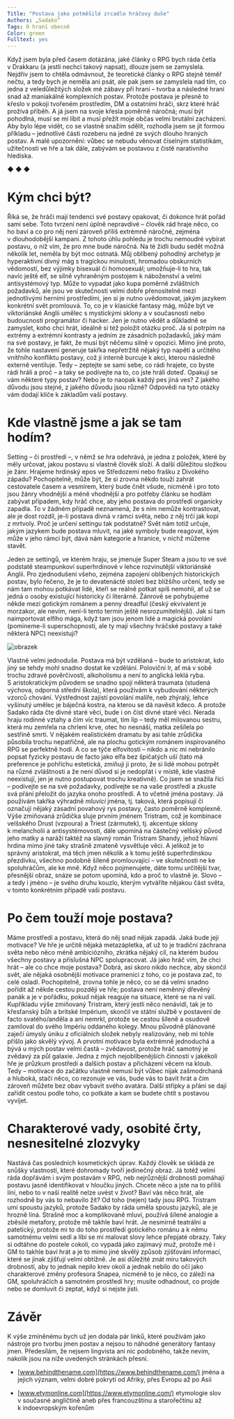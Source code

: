 ```yaml
---
Title: "Postava jako potměšilé zrcadlo hráčovy duše"
Authors: „Sadako“
Tags: O hraní obecně
Color: green
Fulltext: yes
---
```

Když jsem byla před časem dotázána, jaké články o RPG bych ráda četla v Drakkaru (a jestli nechci takový napsat), dlouze jsem se zamyslela. Nejdřív jsem to chtěla odmávnout, že teoretické články o RPG stejně téměř nečtu, a tedy bych je neměla ani psát, ale pak jsem se zamyslela nad tím, co jedna z veledůležitých složek mé zábavy při hraní – tvorba a následné hraní snad až maniakálně komplexních postav. Protože postava je přesně to křeslo v pokoji tvořeném prostředím, DM a ostatními hráči, skrz které hráč prožívá příběh. A já jsem na svoje křesla poměrně náročná; musí být pohodlná, musí se mi líbit a musí přežít moje občas velmi brutální zacházení. Aby bylo lépe vidět, co se vlastně snažím sdělit, rozhodla jsem se jít formou příkladu – jednotlivé části rozeberu na jedné ze svých dlouho hraných postav. A malé upozornění: vůbec se nebudu věnovat číselným statistikám, užitečnosti ve hře a tak dále, zabývám se postavou z čistě narativního hlediska.

◆ ◆ ◆

# Kým chci být?

Říká se, že hráči mají tendenci své postavy opakovat, či dokonce hrát pořád sami sebe. Toto tvrzení není úplně nepravdivé – člověk rád hraje něco, co ho baví a co pro něj není zároveň příliš extrémně náročné, zejména v dlouhodobější kampani. Z tohoto úhlu pohledu je trochu nemoudré vybírat postavu, o níž vím, že pro mne bude náročná. Na té židli budu sedět možná několik let, neměla by být moc ostnatá. Můj oblíbený pohodlný archetyp je hyperaktivní divný mág s tragickou minulostí, hromadou obskurních vědomostí, bez výjimky bisexuál či homosexuál; umožňuje-li to hra, tak navíc ještě elf, se silně vyhraněným postojem k náboženství a velmi antisystémový typ. Může to vypadat jako kupa poměrně zvláštních požadavků, ale jsou ve skutečnosti velmi dobře přenositelné mezi jednotlivými herními prostředími, jen si je nutno uvědomovat, jakým jazykem konkrétní svět promlouvá. To, co je v klasické fantasy mág, může být ve viktoriánské Anglii umělec s mystickými sklony a v současnosti nebo budoucnosti programátor či hacker. Jen je nutno vědět a důkladně se zamyslet, koho chci hrát, ideálně si též položit otázku proč. Já si potrpím na extrémy a extrémní kontrasty a jedním ze zásadních požadavků, jaký mám na své postavy, je fakt, že musí být něčemu silně v opozici. Mimo jiné proto, že tohle nastavení generuje takřka nepřetržitě nějaký typ napětí a určitého vnitřního konfliktu postavy, což ji interně burcuje k akci, kterou následně externě ventiluje. Tedy – zeptejte se sami sebe, co rádi hrajete, co byste rádi hráli a proč – a taky se podívejte na to, co jste hráli doteď. Opakují se vám některé typy postav? Nebo je to naopak každý pes jiná ves? Z jakého důvodu jsou stejné, z jakého důvodu jsou různé? Odpovědi na tyto otázky vám dodají klíče k základům vaší postavy.

# Kde vlastně jsme a jak se tam hodím?

Setting – či prostředí –, v němž se hra odehrává, je jedna z položek, které by měly určovat, jakou postavu si vlastně člověk složí. A další důležitou složkou je žánr. Hrajeme hrdinský epos ve Středozemi nebo frašku z Divokého západu? Pochopitelně, může být, že si zrovna někdo touží zahrát cestovatele časem a vesmírem, který bude čnět všude, nicméně i pro toto jsou žánry vhodnější a méně vhodnější a pro potřeby článku se hodlám zabývat případem, kdy hráč chce, aby jeho postava do prostředí organicky zapadla. To v žádném případě neznamená, že s ním nemůže kontrastovat, ale je dost rozdíl, je-li postava divná v rámci světa, nebo z něj trčí jak kopí z mrtvoly. Proč je určení settingu tak podstatné? Svět nám totiž určuje, jakým jazykem bude postava mluvit, na jaké symboly bude reagovat, kým může v jeho rámci být, dává nám kategorie a hranice, v nichž můžeme stavět.

Jeden ze settingů, ve kterém hraju, se jmenuje Super Steam a jsou to ve své podstatě steampunkoví superhrdinové v lehce rozvinutější viktoriánské Anglii. Pro zjednodušení všeho, zejména zapojení oblíbených historických postav, bylo řečeno, že je to devatenácté století bez bližšího určení, tedy se nám tam mohou potkávat lidé, kteří se reálně potkat spíš nemohli, ať už se jedná o osoby existující historicky či literárně. Žánrově se pohybujeme někde mezi gotickým románem a penny dreadful (český ekvivalent je morzakor, ale nevím, není-li tento termín ještě nesrozumitelnější). Jak si tam naimportovat elfího mága, když tam jsou jenom lidé a magická povolání (pomineme-li superschopnosti, ale ty mají všechny hráčské postavy a také některá NPC) neexistují?

![obrazek](victorian-opt.jpg)

Vlastně velmi jednoduše. Postava má být vzdělaná – bude to aristokrat, kdo jiný se tehdy mohl snadno dostat ke vzdělání. Poloviční Ir, ať má v sobě trochu zdravé pověrčivosti, alkoholismu a není to anglická leklá ryba. S aristokratickým původem se snadno spojí některá traumata (studená výchova, odporná střední škola), která používám k vybudování některých vzorců chování. Výstřednost zajistí povolání malíře, neb zhýralý, lehce vyšinutý umělec je báječná kostra, na kterou se dá navěsit kdeco. A protože Sadako ráda čte divné staré věci, bude i on číst divné staré věci. Nerada hraju rodinné vztahy a čím víc traumat, tím líp – tedy měl milovanou sestru, která mu zemřela na chrlení krve, otec ho nesnáší, matka zešílela po sestřině smrti. V nějakém realistickém dramatu by asi tahle zrůdička působila trochu nepatřičně, ale na plochu gotickým románem inspirovaného RPG se perfektně hodí. A co se týče elfovitosti – nikdo a nic mi nebránilo popsat fyzicky postavu de facto jako elfa bez špičatých uší (tato má preference je pohříchu estetická, zmiňuji ji proto, že si lidé mohou potrpět na různé zvláštnosti a že není důvod si je nedopřát i v místě, kde vlastně neexistují, jen je nutno postupovat trochu kreativně). Co jsem se snažila říci – podívejte se na své požadavky, podívejte se na vaše prostředí a zkuste svá přání přeložit do jazyka onoho prostředí. A to včetně jména postavy. Já používám takřka výhradně _mluvící_ jména, tj. taková, která popisují či označují nějaký zásadní povahový rys postavy, často poměrně komplexně. Výše zmiňovaná zrůdička sluje prvním jménem Tristram, což je kombinace velšského Drust (vzpoura) a Triest (zármutek), tj. akcentuje sklony k melancholii a antisystémovosti, dále upomíná na částečný velšský původ jeho matky a naráží taktéž na slavný román Tristram Shandy, jehož hlavní hrdina mimo jiné taky strašně zmateně vysvětluje věci. A jelikož je to správný aristokrat, má těch jmen několik a k tomu ještě superhrdinskou přezdívku, všechno podobně šíleně promlouvající – ve skutečnosti ne ke spoluhráčům, ale ke mně. Když něco pojmenujete, dáte tomu určitější tvar, přesnější obraz, snáze se potom upomíná, kdo a proč to vlastně je. Slovo – a tedy i jméno – je svého druhu kouzlo, kterým vytváříte nějakou část světa, v tomto konkrétním případě vaši postavu.

# Po čem touží moje postava?

Máme prostředí a postavu, která do něj snad nějak zapadá. Jaká bude její motivace? Ve hře je určitě nějaká metazápletka, ať už to je tradiční záchrana světa nebo něco méně ambiciózního, zkrátka nějaký cíl, na kterém budou všechny postavy a příslušná NPC spolupracovat. Já jako hráč vím, že chci hrát – ale co chce moje postava? Dobrá, asi skoro nikdo nechce, aby skončil svět, ale nějaká osobnější motivace pramenící z toho, co je postava zač, to celé osladí. Pochopitelně, zrovna tohle je něco, co se dá velmi snadno pořídit až někde cestou později ve hře; postava není neměnný dřevěný panák a je v pořádku, pokud nějak reaguje na situace, které se na ni valí. Kupříkladu výše zmiňovaný Tristram, který jestli něco nenávidí, tak je to křesťanský bůh a britské Impérium, skončil ve státní službě v postavení de facto svatého/anděla a ani nemrkl, protože se cestou šíleně a osudově zamiloval do svého Impériu oddaného kolegy. Mnou původně plánované zaječí úmysly úniku z oficiálních složek nebyly realizovány, neb mi tohle přišlo jako skvělý vývoj. A prvotní motivace byla extrémně jednoduchá a bývá u mých postav velmi častá – zvědavost, protože hráč samotný je zvědavý za půl galaxie. Jedna z mých nejoblíbenějších činností v jakékoli hře je průzkum prostředí a dalších postav a přicházení věcem na kloub. Tedy – motivace do začátku vlastně nemusí být vůbec nijak zašmodrchaná a hluboká, stačí něco, co rezonuje ve vás, bude vás to bavit hrát a čím zároveň můžete bez obav vybavit svého avatára. Další střípky a přání se dají zařídit cestou podle toho, co potkáte a kam se budete chtít s postavou vyvíjet.

# Charakterové vady, osobité črty, nesnesitelné zlozvyky

Nastává čas posledních kosmetických úprav. Každý člověk se skládá ze snůšky vlastností, které dohromady tvoří jedinečný obraz. Já totéž velmi ráda dopřávám i svým postavám v RPG, neb nejrůznější drobnosti pomáhají postavu jasně identifikovat v hloučku jiných. Chcete něco a jste na to příliš líní, nebo to v naší realitě nelze uvést v život? Baví vás něco hrát, ale rozhodně by vás to nebavilo žít? Od toho (nejen) tady jsou RPG. Tristram umí spoustu jazyků, protože Sadako by ráda uměla spoustu jazyků, ale je hrozně líná. Strašně moc a komplikovaně mluví, používá šílené analogie a zběsilé metafory, protože mě takhle baví hrát. Je nesmírně teatrální a patetický, protože mi to do toho prostředí gotického románu a k němu samotnému velmi sedí a líbí se mi malovat slovy lehce přepjaté obrazy. Taky si odtáhne do postele cokoli, co vypadá jako zajímavý muž, protože mě i GM to takhle baví hrát a je to mimo jiné skvělý způsob zjišťování informací, které se jinak zjišťují velmi obtížně. Je asi důležité znát míru takových drobností, aby to jednak nepilo krev okolí a jednak nebilo do očí jako charakterové změny profesora Snapea, nicméně to je něco, co záleží na GM, spoluhráčích a samotném prostředí hry; musíte odhadnout, co projde nebo se domluvit či zeptat, když si nejste jisti.

# Závěr

K výše zmíněnému bych už jen dodala pár linků, které používám jako nástroje pro tvorbu jmen postav a nejsou to náhodné generátory fantasy jmen. Předesílám, že nejsem lingvista ani nic podobného, takže nevím, nakolik jsou na níže uvedených stránkách přesní.

* [www.behindthename.com](https://www.behindthename.com/) jména a jejich význam, velmi dobré pokrytí od Afriky, přes Evropu až po Asii

* [www.etymonline.com](https://www.etymonline.com/) etymologie slov v současné angličtině aneb přes francouzštinu a starořečtinu až k indoevropským kořenům
